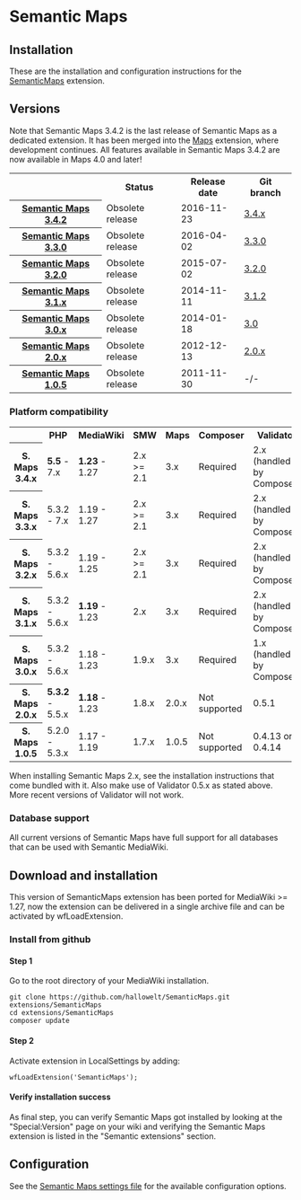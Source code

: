 # Semantic Maps

## Installation

These are the installation and configuration instructions for the [SemanticMaps](README.md) extension.

## Versions

Note that Semantic Maps 3.4.2 is the last release of Semantic Maps as a dedicated extension. It has been
merged into the [Maps](https://github.com/JeroenDeDauw/Maps) extension, where development continues. All features
available in Semantic Maps 3.4.2 are now available in Maps 4.0 and later!

<table>
	<tr>
		<th></th>
		<th>Status</th>
		<th>Release date</th>
		<th>Git branch</th>
	</tr>
	<tr>
		<th><a href="RELEASE-NOTES.md">Semantic Maps 3.4.2</a></th>
		<td>Obsolete release</td>
		<td>2016-11-23</td>
		<td><a href="https://github.com/SemanticMediaWiki/SemanticMaps/tree/3.4.0">3.4.x</a></td>
	</tr>
	<tr>
		<th><a href="RELEASE-NOTES.md">Semantic Maps 3.3.0</a></th>
		<td>Obsolete release</td>
		<td>2016-04-02</td>
		<td><a href="https://github.com/SemanticMediaWiki/SemanticMaps/tree/3.3.0">3.3.0</a></td>
	</tr>
	<tr>
		<th><a href="RELEASE-NOTES.md">Semantic Maps 3.2.0</a></th>
		<td>Obsolete release</td>
		<td>2015-07-02</td>
		<td><a href="https://github.com/SemanticMediaWiki/SemanticMaps/tree/3.2.0">3.2.0</a></td>
	</tr>
	<tr>
		<th><a href="RELEASE-NOTES.md">Semantic Maps 3.1.x</a></th>
		<td>Obsolete release</td>
		<td>2014-11-11</td>
		<td><a href="https://github.com/SemanticMediaWiki/SemanticMaps/tree/3.1.2">3.1.2</a></td>
	</tr>
	<tr>
		<th><a href="RELEASE-NOTES.md">Semantic Maps 3.0.x</a></th>
		<td>Obsolete release</td>
		<td>2014-01-18</td>
		<td><a href="https://github.com/SemanticMediaWiki/SemanticMaps/tree/3.0">3.0</a></td>
	</tr>
	<tr>
		<th><a href="https://github.com/SemanticMediaWiki/SemanticMaps/blob/2.0.x/RELEASE-NOTES">Semantic Maps 2.0.x</a></th>
		<td>Obsolete release</td>
		<td>2012-12-13</td>
		<td><a href="https://github.com/SemanticMediaWiki/SemanticMaps/tree/2.0.x">2.0.x</a></td>
	</tr>
	<tr>
		<th><a href="https://github.com/SemanticMediaWiki/SemanticMaps/blob/2.0.x/RELEASE-NOTES">Semantic Maps 1.0.5</a></th>
		<td>Obsolete release</td>
		<td>2011-11-30</td>
		<td>-/-</td>
	</tr>
</table>

### Platform compatibility

<table>
	<tr>
		<th></th>
		<th>PHP</th>
		<th>MediaWiki</th>
		<th>SMW</th>
		<th>Maps</th>
		<th>Composer</th>
		<th>Validator</th>
	</tr>
	<tr>
		<th>S. Maps 3.4.x</th>
		<td><strong>5.5</strong> - 7.x</td>
		<td><strong>1.23</strong> - 1.27</td>
		<td>2.x >= 2.1</td>
		<td>3.x</td>
		<td>Required</td>
		<td>2.x (handled by Composer)</td>
	</tr>
	<tr>
		<th>S. Maps 3.3.x</th>
		<td>5.3.2 - 7.x</td>
		<td>1.19 - 1.27</td>
		<td>2.x >= 2.1</td>
		<td>3.x</td>
		<td>Required</td>
		<td>2.x (handled by Composer)</td>
	</tr>
	<tr>
		<th>S. Maps 3.2.x</th>
		<td>5.3.2 - 5.6.x</td>
		<td>1.19 - 1.25</td>
		<td>2.x >= 2.1</td>
		<td>3.x</td>
		<td>Required</td>
		<td>2.x (handled by Composer)</td>
	</tr>
	<tr>
		<th>S. Maps 3.1.x</th>
		<td>5.3.2 - 5.6.x</td>
		<td><strong>1.19</strong> - 1.23</td>
		<td>2.x</td>
		<td>3.x</td>
		<td>Required</td>
		<td>2.x (handled by Composer)</td>
	</tr>
	<tr>
		<th>S. Maps 3.0.x</th>
		<td>5.3.2 - 5.6.x</td>
		<td>1.18 - 1.23</td>
		<td>1.9.x</td>
		<td>3.x</td>
		<td>Required</td>
		<td>1.x (handled by Composer)</td>
	</tr>
	<tr>
		<th>S. Maps 2.0.x</th>
		<td><strong>5.3.2</strong> - 5.5.x</td>
		<td><strong>1.18</strong> - 1.23</td>
		<td>1.8.x</td>
		<td>2.0.x</td>
		<td>Not supported</td>
		<td>0.5.1</td>
	</tr>
	<tr>
		<th>S. Maps 1.0.5</th>
		<td>5.2.0 - 5.3.x</td>
		<td>1.17 - 1.19</td>
		<td>1.7.x</td>
		<td>1.0.5</td>
		<td>Not supported</td>
		<td>0.4.13 or 0.4.14</td>
	</tr>
</table>

When installing Semantic Maps 2.x, see the installation instructions that come bundled with it. Also
make use of Validator 0.5.x as stated above. More recent versions of Validator will not work.


### Database support

All current versions of Semantic Maps have full support for all databases that can be used with Semantic MediaWiki.

## Download and installation

This version of SemanticMaps extension has been ported for MediaWiki >= 1.27, now the extension can be delivered in a single archive file and can be activated by wfLoadExtension.

### Install from github

#### Step 1

Go to the root directory of your MediaWiki installation.

    git clone https://github.com/hallowelt/SemanticMaps.git extensions/SemanticMaps
    cd extensions/SemanticMaps
    composer update

#### Step 2

Activate extension in LocalSettings by adding:

    wfLoadExtension('SemanticMaps');

#### Verify installation success

As final step, you can verify Semantic Maps got installed by looking at the "Special:Version" page on
your wiki and verifying the Semantic Maps extension is listed in the "Semantic extensions" section.


## Configuration

See the [Semantic Maps settings file](SM_Settings.php) for the available configuration options.
